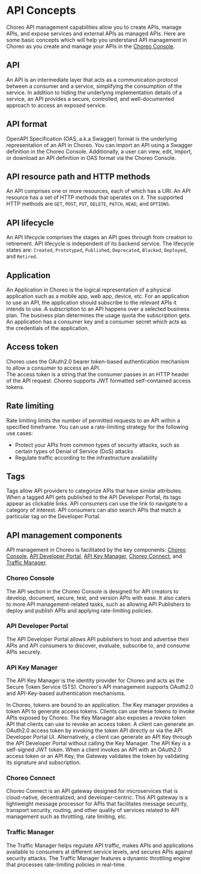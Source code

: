 # API Concepts
Choreo API management capabilities allow you to create APIs, manage APIs, and expose services and external APIs as managed APIs. Here are some basic concepts which will help you understand API management in Choreo as you create and manage your APIs in the [Choreo Console](https://console.choreo.dev/login/).
 
## API
An API is an intermediate layer that acts as a communication protocol between a consumer and a service, simplifying the consumption of the service. In addition to hiding the underlying implementation details of a service, an API provides a secure, controlled, and well-documented approach to access an exposed service.

## API format
OpenAPI Specification (OAS, a.k.a Swagger) format is the underlying representation of an API in Choreo. You can import an API using a Swagger definition in the Choreo Console. Additionally, a user can view, edit, import, or download an API definition in OAS format via the Choreo Console.

## API resource path and HTTP methods
An API comprises one or more resources, each of which has a URI. An API resource has a set of HTTP methods that operates on it. The supported HTTP methods are `GET`, `POST`, `PUT`, `DELETE`, `PATCH`, `HEAD`, and `OPTIONS`.

## API lifecycle
An API lifecycle comprises the stages an API goes through from creation to retirement. API lifecycle is independent of its backend service. The lifecycle states are: `Created`, `Prototyped`, `Published`, `Deprecated`, `Blocked`, `Deployed`, and `Retired`.

## Application
An Application in Choreo is the logical representation of a physical application such as a mobile app, web app, device, etc. For an application to use an API, the application should subscribe to the relevant APIs it intends to use. A subscription to an API happens over a selected business plan.  The business plan determines the usage quota the subscription gets. An application has a consumer key and a consumer secret which acts as the credentials of the application.

## Access token
Choreo uses the OAuth2.0 bearer token-based authentication mechanism to allow a consumer to access an API.  
The access token is a string that the consumer passes in an HTTP header of the API request. Choreo supports JWT formatted self-contained access tokens.

## Rate limiting
Rate limiting limits the number of permitted requests to an API within a specified timeframe. You can use a rate-limiting strategy for the following use cases:

- Protect your APIs from common types of security attacks, such as certain types of Denial of Service (DoS) attacks
- Regulate traffic according to the infrastructure availability
    
## Tags
Tags allow API providers to categorize APIs that have similar attributes. When a tagged API gets published to the API Developer Portal, its tags appear as clickable links. API consumers can use the link to navigate to a category of interest. API consumers can also search APIs that match a particular tag on the Developer Portal.

## API management components
API management in Choreo is facilitated by the key components: [Choreo Console](#choreo-console), [API Developer Portal](#api-developer-portal), [API Key Manager](#api-key-manager), [Choreo Connect](#choreo-connect), and [Traffic Manager](#traffic-manager).

### Choreo Console
The API section in the Choreo Console is designed for API creators to develop, document, secure, test, and version APIs with ease. It also caters to more API management-related tasks, such as allowing API Publishers to deploy and publish APIs and applying rate-limiting policies.

### API Developer Portal
The API Developer Portal allows API publishers to host and advertise their APIs and API consumers to discover, evaluate, subscribe to, and consume APIs securely.

### API Key Manager
The API Key Manager is the identity provider for Choreo and acts as the Secure Token Service (STS). Choreo's API management supports OAuth2.0 and API-Key-based authentication mechanisms.

In Choreo, tokens are bound to an application. The Key manager provides a token API to generate access tokens. Clients can use these tokens to invoke APIs exposed by Choreo. The Key Manager also exposes a revoke token API that clients can use to revoke an access token. A client can generate an OAuth2.0 access token by invoking the token API directly or via the API Developer Portal UI. Alternatively, a client can generate an API Key through the API Developer Portal without calling the Key Manager. The API Key is a self-signed JWT token. When a client invokes an API with an OAuth2.0 access token or an API Key, the Gateway validates the token by validating its signature and subscription.

### Choreo Connect
Choreo Connect is an API gateway designed for microservices that is cloud-native, decentralized, and developer-centric. This API gateway is a lightweight message processor for APIs that facilitates message security, transport security, routing, and other quality of services related to API management such as throttling, rate limiting, etc.

### Traffic Manager
The Traffic Manager helps regulate API traffic, makes APIs and applications available to consumers at different service levels, and secures APIs against security attacks. The Traffic Manager features a dynamic throttling engine that processes rate-limiting policies in real-time. 

